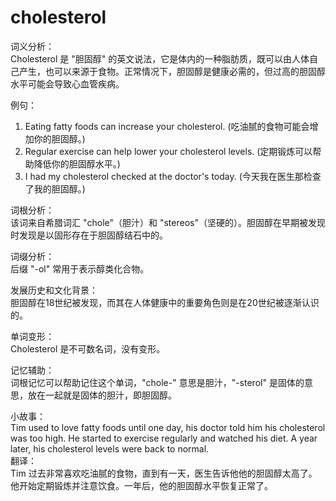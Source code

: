 # cholesterol

词义分析：  
Cholesterol 是 "胆固醇" 的英文说法，它是体内的一种脂肪质，既可以由人体自己产生，也可以来源于食物。正常情况下，胆固醇是健康必需的，但过高的胆固醇水平可能会导致心血管疾病。

  

例句：

  

1.  Eating fatty foods can increase your cholesterol. (吃油腻的食物可能会增加你的胆固醇。)
2.  Regular exercise can help lower your cholesterol levels. (定期锻炼可以帮助降低你的胆固醇水平。)
3.  I had my cholesterol checked at the doctor's today. (今天我在医生那检查了我的胆固醇。)

  

词根分析：  
该词来自希腊词汇 "chole"（胆汁）和 "stereos"（坚硬的）。胆固醇在早期被发现时发现是以固形存在于胆固醇结石中的。

  

词缀分析：  
后缀 "-ol" 常用于表示醇类化合物。

  

发展历史和文化背景：  
胆固醇在18世纪被发现，而其在人体健康中的重要角色则是在20世纪被逐渐认识的。

  

单词变形：  
Cholesterol 是不可数名词，没有变形。

  

记忆辅助：  
词根记忆可以帮助记住这个单词，"chole-" 意思是胆汁，"-sterol" 是固体的意思，放在一起就是固体的胆汁，即胆固醇。

  

小故事：  
Tim used to love fatty foods until one day, his doctor told him his cholesterol was too high. He started to exercise regularly and watched his diet. A year later, his cholesterol levels were back to normal.  
翻译：  
Tim 过去非常喜欢吃油腻的食物，直到有一天，医生告诉他他的胆固醇太高了。他开始定期锻炼并注意饮食。一年后，他的胆固醇水平恢复正常了。
